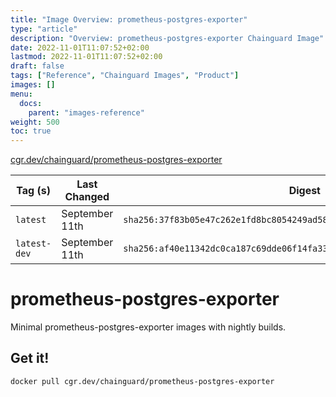 ```yaml
---
title: "Image Overview: prometheus-postgres-exporter"
type: "article"
description: "Overview: prometheus-postgres-exporter Chainguard Image"
date: 2022-11-01T11:07:52+02:00
lastmod: 2022-11-01T11:07:52+02:00
draft: false
tags: ["Reference", "Chainguard Images", "Product"]
images: []
menu:
  docs:
    parent: "images-reference"
weight: 500
toc: true
---
```


[cgr.dev/chainguard/prometheus-postgres-exporter](https://github.com/chainguard-images/images/tree/main/images/prometheus-postgres-exporter)

| Tag (s)       | Last Changed   | Digest                                                                    |
|---------------|----------------|---------------------------------------------------------------------------|
|  `latest`     | September 11th | `sha256:37f83b05e47c262e1fd8bc8054249ad58fed92c04dd5550eead78bf0e3c6009e` |
|  `latest-dev` | September 11th | `sha256:af40e11342dc0ca187c69dde06f14fa3394a8d97bdf052983155aaf9afae9e6b` |

# prometheus-postgres-exporter

Minimal prometheus-postgres-exporter images with nightly builds.

## Get it!

```shell
docker pull cgr.dev/chainguard/prometheus-postgres-exporter
```
